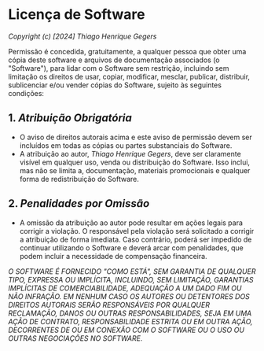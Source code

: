 # Licença de Software

*Copyright (c) [2024] Thiago Henrique Gegers*

Permissão é concedida, gratuitamente, a qualquer pessoa que obter uma cópia deste software e arquivos de documentação associados (o "Software"), para lidar com o Software sem restrição, incluindo sem limitação os direitos de usar, copiar, modificar, mesclar, publicar, distribuir, sublicenciar e/ou vender cópias do Software, sujeito às seguintes condições:

## 1. *Atribuição Obrigatória*

- O aviso de direitos autorais acima e este aviso de permissão devem ser incluídos em todas as cópias ou partes substanciais do Software.
- A atribuição ao autor, *Thiago Henrique Gegers*, deve ser claramente visível em qualquer uso, venda ou distribuição do Software. Isso inclui, mas não se limita a, documentação, materiais promocionais e qualquer forma de redistribuição do Software.

## 2. *Penalidades por Omissão*

- A omissão da atribuição ao autor pode resultar em ações legais para corrigir a violação. O responsável pela violação será solicitado a corrigir a atribuição de forma imediata. Caso contrário, poderá ser impedido de continuar utilizando o Software e deverá arcar com penalidades, que podem incluir a necessidade de compensação financeira.

*O SOFTWARE É FORNECIDO "COMO ESTÁ", SEM GARANTIA DE QUALQUER TIPO, EXPRESSA OU IMPLÍCITA, INCLUINDO, SEM LIMITAÇÃO, GARANTIAS IMPLÍCITAS DE COMERCIABILIDADE, ADEQUAÇÃO A UM DADO FIM OU NÃO INFRAÇÃO. EM NENHUM CASO OS AUTORES OU DETENTORES DOS DIREITOS AUTORAIS SERÃO RESPONSÁVEIS POR QUALQUER RECLAMAÇÃO, DANOS OU OUTRAS RESPONSABILIDADES, SEJA EM UMA AÇÃO DE CONTRATO, RESPONSABILIDADE ESTRITA OU EM OUTRA AÇÃO, DECORRENTES DE OU EM CONEXÃO COM O SOFTWARE OU O USO OU OUTRAS NEGOCIAÇÕES NO SOFTWARE.*